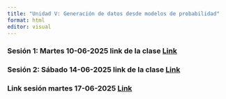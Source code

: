 ```yaml
---
title: "Unidad V: Generación de datos desde modelos de probabilidad"
format: html
editor: visual
---
```


### **Sesión 1: Martes 10-06-2025** link de la clase  [Link](https://udla.zoom.us/rec/share/AtPTLFN3NtKA57kbeSTcp3OmeSXmJHILn3omhGdETNyU4zav0l1Hr9Sk67mZprYW.DSrXUdiAFGU6ExG7?startTime=1749596572000&pwd=pF8tPefiCY6usMcN75vhwT1oaLa0rCVy)

### **Sesión 2: Sábado 14-06-2025** link de la clase [Link](https://udla.zoom.us/rec/share/s927b-UJBoK_FUwv1Lg2xqRD4zCqKrobtweSDRJtBmgdqjMnC9otpOIE1G8S1O2N.Geni4z0J5JTS1TBZ?startTime=1749902847000&pwd=mM9WxJMSn4IOTaAsEA_KYw_j0HMqHHNt)

 ### Link sesión martes 17-06-2025 [Link](https://udla.zoom.us/rec/share/F2GT0OO05eMvnk4Lqv_bNz8ir-mYY3lT-1uLQI5SK3MZqeJOj62K5mklwX858UmQ.9CxBUjMwCZHWGuBA?startTime=1750201659000&pwd=ZyNUS4x-dPBSQS-ipsO4BIPHKpXQQ8YB)
 
